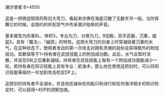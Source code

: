 <title>潮汐使者</title>
<meta name="GENERATOR" content="WinCHM">
<meta http-equiv="Content-Type" content="text/html; charset=gb2312">
<br>潮汐使者 B+4500
<br>
<br>这是一把锈迹斑斑的陈旧大弯刀，看起来仿佛在海底沉睡了无数岁月一般。当你挥舞它的时候，会隐约的听到空气中传来潮汐拍岸的声音。
<br>
<br>基本属性为伤害8L，体积3，专业为刀、分类为刀，9加骰，双手武器，沉重，威猛5。具有『魔法』、『幽冥』的特性。这把大弯刀的剑身上时常凝结着沉重的水气，在这种状态下，使用者发动的第一次攻击对拥有灵魂的目标会获得额外的附加成功，其数值等于1+持有者在武技技能上的附加成功数。此后，水气会暂时消散，并且在6轮之后重新凝结，持有者在武技技能上每有一个附加成功就能减少一轮。若持有者在知识技能上具有专业：航海术，那么他在使用这把剑时，可以将知识技能等级的一半加到攻击检定DP上。
<br>
<br>这把剑的持有者不会溺水，并且他在操纵任何船只和进行和任何海洋相关的知识检定时，可以获得+4DP的洞察加值。